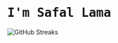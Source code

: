 # <samp>I'm **Safal Lama**</samp>

![GitHub Streaks](https://github-streaks-87nn.onrender.com/streak/happilli/image?theme=midnight&cache_bust=1741811728)
